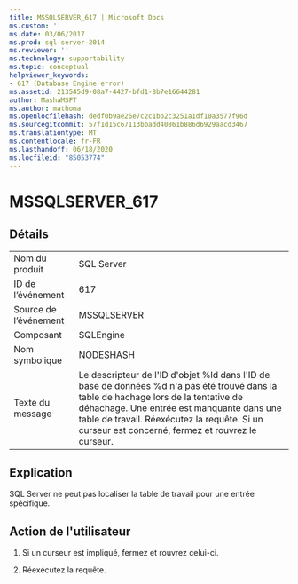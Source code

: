 ```yaml
---
title: MSSQLSERVER_617 | Microsoft Docs
ms.custom: ''
ms.date: 03/06/2017
ms.prod: sql-server-2014
ms.reviewer: ''
ms.technology: supportability
ms.topic: conceptual
helpviewer_keywords:
- 617 (Database Engine error)
ms.assetid: 213545d9-08a7-4427-bfd1-8b7e16644281
author: MashaMSFT
ms.author: mathoma
ms.openlocfilehash: dedf0b9ae26e7c2c1bb2c3251a1df10a3577f96d
ms.sourcegitcommit: 57f1d15c67113bbadd40861b886d6929aacd3467
ms.translationtype: MT
ms.contentlocale: fr-FR
ms.lasthandoff: 06/18/2020
ms.locfileid: "85053774"
---
```

# <a name="mssqlserver_617"></a>MSSQLSERVER_617
    
## <a name="details"></a>Détails  
  
|||  
|-|-|  
|Nom du produit|SQL Server|  
|ID de l’événement|617|  
|Source de l’événement|MSSQLSERVER|  
|Composant|SQLEngine|  
|Nom symbolique|NODESHASH|  
|Texte du message|Le descripteur de l'ID d'objet %ld dans l'ID de base de données %d n'a pas été trouvé dans la table de hachage lors de la tentative de déhachage. Une entrée est manquante dans une table de travail. Réexécutez la requête. Si un curseur est concerné, fermez et rouvrez le curseur.|  
  
## <a name="explanation"></a>Explication  
 SQL Server ne peut pas localiser la table de travail pour une entrée spécifique.  
  
## <a name="user-action"></a>Action de l'utilisateur  
  
1.  Si un curseur est impliqué, fermez et rouvrez celui-ci.  
  
2.  Réexécutez la requête.  
  
  
